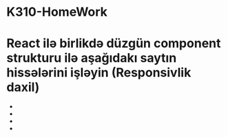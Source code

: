 # K310-HomeWork
# React ilə birlikdə düzgün component strukturu ilə aşağıdakı saytın hissələrini işləyin (Responsivlik daxil)
<ul>
<li>
<a href="https://etreeks.vercel.app/courses-list"></a>
</li>
<li>
<a href="https://etreeks.vercel.app/course-details"></a>
</li>
<li>
<a href="https://etreeks.vercel.app/teachers-list"></a>
</li>
<li>
<a href="https://etreeks.vercel.app/teacher-profile"></a>
</li>
</ul>
